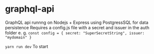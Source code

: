 # graphql-api
GraphQL api runnng on Nodejs + Express using PostgressSQL for data persistence
Requires a config.js file with a secret and issuer in the auth folder
e. g.  ```const config = { secret: "SuperSecretString", issuer: "mydomain" }```

```yarn run dev``` To start
